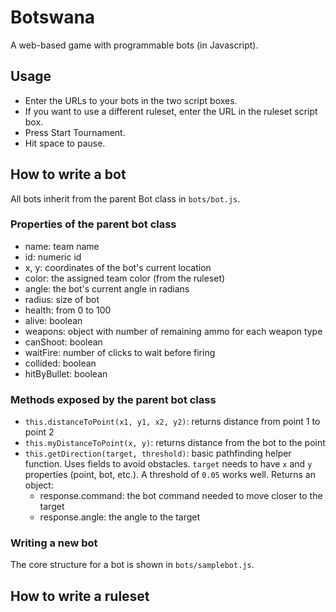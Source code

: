 # Botswana

A web-based game with programmable bots (in Javascript).

## Usage

* Enter the URLs to your bots in the two script boxes.
* If you want to use a different ruleset, enter the URL in the ruleset script box.
* Press Start Tournament.
* Hit space to pause.

## How to write a bot

All bots inherit from the parent Bot class in `bots/bot.js`.

### Properties of the parent bot class

* name: team name
* id: numeric id
* x, y: coordinates of the bot's current location
* color: the assigned team color (from the ruleset)
* angle: the bot's current angle in radians
* radius: size of bot
* health: from 0 to 100
* alive: boolean
* weapons: object with number of remaining ammo for each weapon type
* canShoot: boolean
* waitFire: number of clicks to wait before firing
* collided: boolean
* hitByBullet: boolean

### Methods exposed by the parent bot class

* `this.distanceToPoint(x1, y1, x2, y2)`: returns distance from point 1 to point 2
* `this.myDistanceToPoint(x, y)`: returns distance from the bot to the point
* `this.getDirection(target, threshold)`: basic pathfinding helper function. Uses fields to avoid obstacles. `target` needs to have `x` and `y` properties (point, bot, etc.). A threshold of `0.05` works well. Returns an object:
	* response.command: the bot command needed to move closer to the target
	* response.angle: the angle to the target

### Writing a new bot

The core structure for a bot is shown in `bots/samplebot.js`.


## How to write a ruleset
